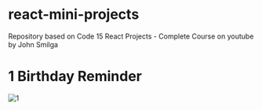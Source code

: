 # react-mini-projects
Repository based on Code 15 React Projects - Complete Course on youtube by John Smilga

# 1 Birthday Reminder
![1](https://user-images.githubusercontent.com/92939854/148697269-db70a74e-55d2-4990-b318-3f3b6a1a9af1.PNG)
